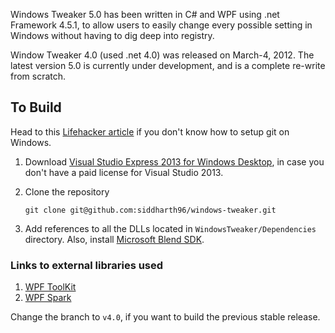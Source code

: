 Windows Tweaker 5.0 has been written in C# and WPF using .net Framework 4.5.1, to allow users to easily change every possible setting in Windows without having to dig deep into registry.

Window Tweaker 4.0 (used .net 4.0) was released on March-4, 2012.
The latest version 5.0 is currently under development, and is a complete re-write from scratch.

## To Build
Head to this [Lifehacker article](http://lifehacker.com/5983680/how-the-heck-do-i-use-github "Lifehacker") if you don't know how to setup git on Windows.

1. Download [Visual Studio Express 2013 for Windows Desktop](http://msdn.microsoft.com/en-us/dn369242), in case you don't have a paid license for Visual Studio 2013. 

2. Clone the repository

    ```git clone git@github.com:siddharth96/windows-tweaker.git```

3. Add references to all the DLLs located in ```WindowsTweaker/Dependencies``` directory. Also, install [Microsoft Blend SDK](http://www.microsoft.com/en-us/download/details.aspx?id=10801).


### Links to external libraries used
1. [WPF ToolKit](https://wpftoolkit.codeplex.com/)
2. [WPF Spark](https://wpfspark.codeplex.com/)

Change the branch to ```v4.0```, if you want to build the previous stable release.